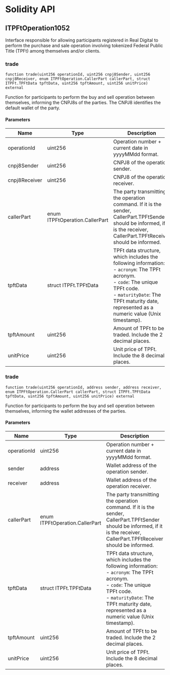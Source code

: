 # Solidity API

## ITPFtOperation1052

Interface responsible for allowing participants registered in Real Digital to perform the purchase and sale operation involving tokenized Federal Public Title (TPFt) among themselves and/or clients.

### trade

```solidity
function trade(uint256 operationId, uint256 cnpj8Sender, uint256 cnpj8Receiver, enum ITPFtOperation.CallerPart callerPart, struct ITPFt.TPFtData tpftData, uint256 tpftAmount, uint256 unitPrice) external
```

Function for participants to perform the buy and sell operation between themselves, informing the CNPJ8s of the parties. The CNPJ8 identifies the default wallet of the party.

#### Parameters

| Name | Type | Description |
| ---- | ---- | ----------- |
| operationId | uint256 | Operation number + current date in yyyyMMdd format. |
| cnpj8Sender | uint256 | CNPJ8 of the operation sender. |
| cnpj8Receiver | uint256 | CNPJ8 of the operation receiver. |
| callerPart | enum ITPFtOperation.CallerPart | The party transmitting the operation command. If it is the sender, CallerPart.TPFtSender should be informed, if it is the receiver, CallerPart.TPFtReceiver should be informed. |
| tpftData | struct ITPFt.TPFtData | TPFt data structure, which includes the following information: <br />- `acronym`: The TPFt acronym. <br />- `code`: The unique TPFt code. <br />- `maturityDate`: The TPFt maturity date, represented as a numeric value (Unix timestamp). |
| tpftAmount | uint256 | Amount of TPFt to be traded. Include the 2 decimal places. |
| unitPrice | uint256 | Unit price of TPFt. Include the 8 decimal places. |

### trade

```solidity
function trade(uint256 operationId, address sender, address receiver, enum ITPFtOperation.CallerPart callerPart, struct ITPFt.TPFtData tpftData, uint256 tpftAmount, uint256 unitPrice) external
```

Function for participants to perform the buy and sell operation between themselves, informing the wallet addresses of the parties.

#### Parameters

| Name | Type | Description |
| ---- | ---- | ----------- |
| operationId | uint256 | Operation number + current date in yyyyMMdd format. |
| sender | address | Wallet address of the operation sender. |
| receiver | address | Wallet address of the operation receiver. |
| callerPart | enum ITPFtOperation.CallerPart | The party transmitting the operation command. If it is the sender, CallerPart.TPFtSender should be informed, if it is the receiver, CallerPart.TPFtReceiver should be informed. |
| tpftData | struct ITPFt.TPFtData | TPFt data structure, which includes the following information: <br />- `acronym`: The TPFt acronym. <br />- `code`: The unique TPFt code. <br />- `maturityDate`: The TPFt maturity date, represented as a numeric value (Unix timestamp). |
| tpftAmount | uint256 | Amount of TPFt to be traded. Include the 2 decimal places. |
| unitPrice | uint256 | Unit price of TPFt. Include the 8 decimal places. |
